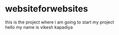# websiteforwebsites
this is the project where i am going to start my project
<br>
hello my name is vikesh kapadiya
